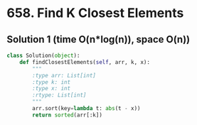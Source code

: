 # 658. Find K Closest Elements

## Solution 1 (time O(n*log(n)), space O(n))

```python
class Solution(object):
    def findClosestElements(self, arr, k, x):
        """
        :type arr: List[int]
        :type k: int
        :type x: int
        :rtype: List[int]
        """
        arr.sort(key=lambda t: abs(t - x))
        return sorted(arr[:k])
```
